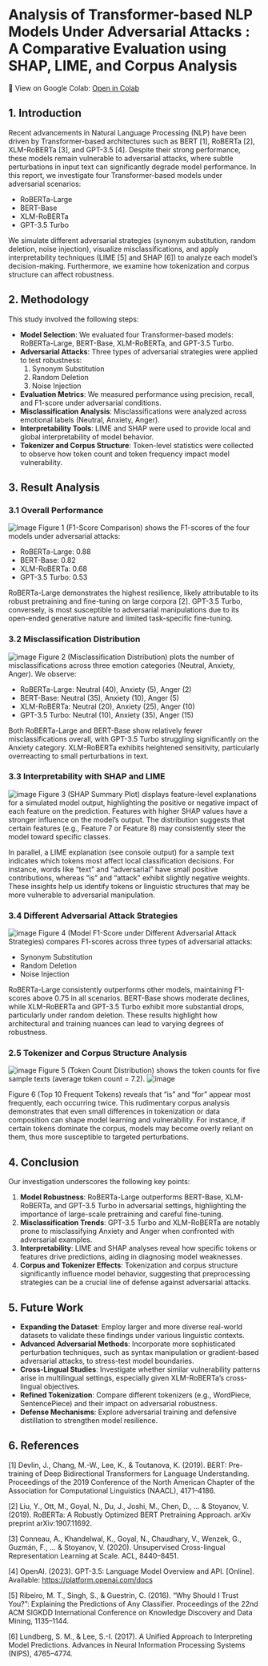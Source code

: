 # Analysis of Transformer-based NLP Models Under Adversarial Attacks : A Comparative Evaluation using SHAP, LIME, and Corpus Analysis

📌 View on Google Colab: [Open in Colab](https://colab.research.google.com/drive/1nsTMLjmT4A9JvmCbyaX2qtWOIY3qiM6g?usp=sharing)

## 1. Introduction

Recent advancements in Natural Language Processing (NLP) have been driven by Transformer-based architectures such as BERT [1], RoBERTa [2], XLM-RoBERTa [3], and GPT-3.5 [4]. Despite their strong performance, these models remain vulnerable to adversarial attacks, where subtle perturbations in input text can significantly degrade model performance. In this report, we investigate four Transformer-based models under adversarial scenarios:

- RoBERTa-Large
- BERT-Base
- XLM-RoBERTa
- GPT-3.5 Turbo

We simulate different adversarial strategies (synonym substitution, random deletion, noise injection), visualize misclassifications, and apply interpretability techniques (LIME [5] and SHAP [6]) to analyze each model’s decision-making. Furthermore, we examine how tokenization and corpus structure can affect robustness.
## 2. Methodology

This study involved the following steps:

- **Model Selection**: We evaluated four Transformer-based models: RoBERTa-Large, BERT-Base, XLM-RoBERTa, and GPT-3.5 Turbo.
- **Adversarial Attacks**: Three types of adversarial strategies were applied to test robustness:
  1. Synonym Substitution
  2. Random Deletion
  3. Noise Injection
- **Evaluation Metrics**: We measured performance using precision, recall, and F1-score under adversarial conditions.
- **Misclassification Analysis**: Misclassifications were analyzed across emotional labels (Neutral, Anxiety, Anger).
- **Interpretability Tools**: LIME and SHAP were used to provide local and global interpretability of model behavior.
- **Tokenizer and Corpus Structure**: Token-level statistics were collected to observe how token count and token frequency impact model vulnerability.
## 3. Result Analysis

### 3.1 Overall Performance
![image](https://github.com/user-attachments/assets/2ae9f59a-410c-4aeb-aaeb-d3abfca307ec)
Figure 1 (F1-Score Comparison) shows the F1-scores of the four models under adversarial attacks:

- RoBERTa-Large: 0.88
- BERT-Base: 0.82
- XLM-RoBERTa: 0.68
- GPT-3.5 Turbo: 0.53

RoBERTa-Large demonstrates the highest resilience, likely attributable to its robust pretraining and fine-tuning on large corpora [2]. GPT-3.5 Turbo, conversely, is most susceptible to adversarial manipulations due to its open-ended generative nature and limited task-specific fine-tuning.

### 3.2 Misclassification Distribution
![image](https://github.com/user-attachments/assets/1d2048dd-6438-495f-a38f-6a7ed90028a3)
Figure 2 (Misclassification Distribution) plots the number of misclassifications across three emotion categories (Neutral, Anxiety, Anger). We observe:

- RoBERTa-Large: Neutral (40), Anxiety (5), Anger (2)
- BERT-Base: Neutral (35), Anxiety (10), Anger (5)
- XLM-RoBERTa: Neutral (20), Anxiety (25), Anger (10)
- GPT-3.5 Turbo: Neutral (10), Anxiety (35), Anger (15)

Both RoBERTa-Large and BERT-Base show relatively fewer misclassifications overall, with GPT-3.5 Turbo struggling significantly on the Anxiety category. XLM-RoBERTa exhibits heightened sensitivity, particularly overreacting to small perturbations in text.

### 3.3 Interpretability with SHAP and LIME
![image](https://github.com/user-attachments/assets/9b174f39-f040-4b8e-9e7e-ee0b88bfd344)
Figure 3 (SHAP Summary Plot) displays feature-level explanations for a simulated model output, highlighting the positive or negative impact of each feature on the prediction. Features with higher SHAP values have a stronger influence on the model’s output. The distribution suggests that certain features (e.g., Feature 7 or Feature 8) may consistently steer the model toward specific classes.

In parallel, a LIME explanation (see console output) for a sample text indicates which tokens most affect local classification decisions. For instance, words like “text” and “adversarial” have small positive contributions, whereas “is” and “attack” exhibit slightly negative weights. These insights help us identify tokens or linguistic structures that may be more vulnerable to adversarial manipulation.

### 3.4 Different Adversarial Attack Strategies
![image](https://github.com/user-attachments/assets/b68d0a9a-345a-44bf-959b-4e90476be7bc)
Figure 4 (Model F1-Score under Different Adversarial Attack Strategies) compares F1-scores across three types of adversarial attacks:

- Synonym Substitution
- Random Deletion
- Noise Injection

RoBERTa-Large consistently outperforms other models, maintaining F1-scores above 0.75 in all scenarios. BERT-Base shows moderate declines, while XLM-RoBERTa and GPT-3.5 Turbo exhibit more substantial drops, particularly under random deletion. These results highlight how architectural and training nuances can lead to varying degrees of robustness.

### 2.5 Tokenizer and Corpus Structure Analysis
![image](https://github.com/user-attachments/assets/22a053f8-2638-4dae-b754-23ced876f272)
Figure 5 (Token Count Distribution) shows the token counts for five sample texts (average token count = 7.2). 
![image](https://github.com/user-attachments/assets/6a5537aa-d863-4db6-b41c-86cef408f850)

Figure 6 (Top 10 Frequent Tokens) reveals that “is” and “for” appear most frequently, each occurring twice. This rudimentary corpus analysis demonstrates that even small differences in tokenization or data composition can shape model learning and vulnerability. For instance, if certain tokens dominate the corpus, models may become overly reliant on them, thus more susceptible to targeted perturbations.

## 4. Conclusion

Our investigation underscores the following key points:

1. **Model Robustness**: RoBERTa-Large outperforms BERT-Base, XLM-RoBERTa, and GPT-3.5 Turbo in adversarial settings, highlighting the importance of large-scale pretraining and careful fine-tuning.
2. **Misclassification Trends**: GPT-3.5 Turbo and XLM-RoBERTa are notably prone to misclassifying Anxiety and Anger when confronted with adversarial examples.
3. **Interpretability**: LIME and SHAP analyses reveal how specific tokens or features drive predictions, aiding in diagnosing model weaknesses.
4. **Corpus and Tokenizer Effects**: Tokenization and corpus structure significantly influence model behavior, suggesting that preprocessing strategies can be a crucial line of defense against adversarial attacks.

## 5. Future Work

- **Expanding the Dataset**: Employ larger and more diverse real-world datasets to validate these findings under various linguistic contexts.
- **Advanced Adversarial Methods**: Incorporate more sophisticated perturbation techniques, such as syntax manipulation or gradient-based adversarial attacks, to stress-test model boundaries.
- **Cross-Lingual Studies**: Investigate whether similar vulnerability patterns arise in multilingual settings, especially given XLM-RoBERTa’s cross-lingual objectives.
- **Refined Tokenization**: Compare different tokenizers (e.g., WordPiece, SentencePiece) and their impact on adversarial robustness.
- **Defense Mechanisms**: Explore adversarial training and defensive distillation to strengthen model resilience.

## 6. References

[1] Devlin, J., Chang, M.-W., Lee, K., & Toutanova, K. (2019). BERT: Pre-training of Deep Bidirectional Transformers for Language Understanding. Proceedings of the 2019 Conference of the North American Chapter of the Association for Computational Linguistics (NAACL), 4171–4186.

[2] Liu, Y., Ott, M., Goyal, N., Du, J., Joshi, M., Chen, D., … & Stoyanov, V. (2019). RoBERTa: A Robustly Optimized BERT Pretraining Approach. arXiv preprint arXiv:1907.11692.

[3] Conneau, A., Khandelwal, K., Goyal, N., Chaudhary, V., Wenzek, G., Guzmán, F., … & Stoyanov, V. (2020). Unsupervised Cross-lingual Representation Learning at Scale. ACL, 8440–8451.

[4] OpenAI. (2023). GPT-3.5: Language Model Overview and API. [Online]. Available: https://platform.openai.com/docs

[5] Ribeiro, M. T., Singh, S., & Guestrin, C. (2016). “Why Should I Trust You?”: Explaining the Predictions of Any Classifier. Proceedings of the 22nd ACM SIGKDD International Conference on Knowledge Discovery and Data Mining, 1135–1144.

[6] Lundberg, S. M., & Lee, S.-I. (2017). A Unified Approach to Interpreting Model Predictions. Advances in Neural Information Processing Systems (NIPS), 4765–4774.


